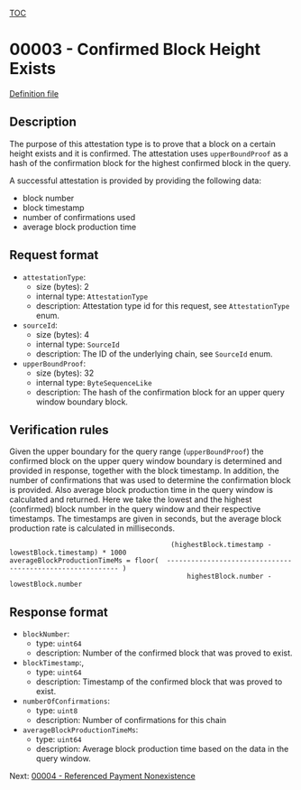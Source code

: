 [TOC](../README.md)

# 00003 - Confirmed Block Height Exists

[Definition file](../../lib/verification/attestation-types/t-00003-confirmed-block-height-exists.ts)

## Description

The purpose of this attestation type is to prove that a block on a certain height exists and it is confirmed. 
The attestation uses `upperBoundProof` as a hash of the confirmation block for the highest confirmed block in the query.

A successful attestation is provided by providing the following data:
- block number
- block timestamp
- number of confirmations used
- average block production time
## Request format

- `attestationType`:
  - size (bytes): 2
  - internal type: `AttestationType`  
  - description: Attestation type id for this request, see `AttestationType` enum.
- `sourceId`:
  - size (bytes): 4
  - internal type: `SourceId`
  - description: The ID of the underlying chain, see `SourceId` enum.
- `upperBoundProof`:
  - size (bytes): 32
  - internal type: `ByteSequenceLike`
  - description: The hash of the confirmation block for an upper query window boundary block.

## Verification rules

Given the upper boundary for the query range (`upperBoundProof`) the confirmed block on the upper query window boundary is determined and provided in response, together with the block timestamp. In addition, the number of confirmations that was used to determine the confirmation block is provided. Also average block production time in the query window is calculated and returned. Here we take the lowest and the highest (confirmed) block number in the query window and their respective timestamps. The timestamps are given in seconds, but the average block production rate is calculated in milliseconds.
```
                                        (highestBlock.timestamp - lowestBlock.timestamp) * 1000
averageBlockProductionTimeMs = floor(  ---------------------------------------------------------- )
                                            highestBlock.number - lowestBlock.number
```

## Response format

- `blockNumber`:
  - type: `uint64`
  - description: Number of the confirmed block that was proved to exist.
- `blockTimestamp`:,
  - type: `uint64`
  - description: Timestamp of the confirmed block that was proved to exist.
- `numberOfConfirmations`:
  - type: `uint8`
  - description: Number of confirmations for this chain
- `averageBlockProductionTimeMs`:
  - type: `uint64`
  - description: Average block production time based on the data in the query window.

Next: [00004 - Referenced Payment Nonexistence](./00004-referenced-payment-nonexistence.md)
